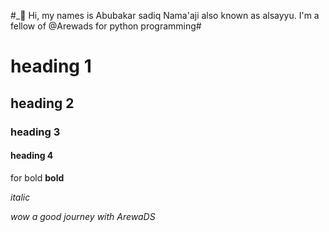 #_👋 Hi, my names is Abubakar sadiq Nama'aji also known as alsayyu.
I'm a fellow of @Arewads for python programming#

# heading 1
## heading 2
### heading 3
#### heading 4

for bold
__bold__

_italic_

_wow a good journey with ArewaDS_

<!---
AlsayyuNamaaji1/AlsayyuNamaaji1 is a ✨ special ✨ repository because its `README.md` (this file) appears on your GitHub profile.
You can click the Preview link to take a look at your changes.
--->
